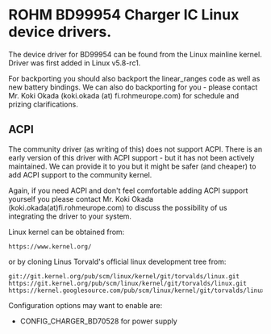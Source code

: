 # ROHM BD99954 Charger IC Linux device drivers.

The device driver for BD99954 can be found from the Linux mainline kernel.
Driver was first added in Linux v5.8-rc1.

For backporting you should also backport the linear_ranges code as well as
new battery bindings. We can also do backporting for you - please contact
Mr. Koki Okada (koki.okada (at) fi.rohmeurope.com) for schedule and prizing
clarifications.

## ACPI
The community driver (as writing of this) does not support ACPI. There is an
early version of this driver with ACPI support - but it has not been
actively maintained. We can provide it to you but it might be safer
(and cheaper) to add ACPI support to the community kernel.

Again, if you need ACPI and don't feel comfortable adding ACPI support yourself
you please contact Mr. Koki Okada (koki.okada(at)fi.rohmeurope.com) to discuss
the possibility of us integrating the driver to your system.

Linux kernel can be obtained from:

```
https://www.kernel.org/
```

or by cloning Linus Torvald's official linux development tree from:

```
git://git.kernel.org/pub/scm/linux/kernel/git/torvalds/linux.git
https://git.kernel.org/pub/scm/linux/kernel/git/torvalds/linux.git
https://kernel.googlesource.com/pub/scm/linux/kernel/git/torvalds/linux.git
```

Configuration options may want to enable are:
* CONFIG_CHARGER_BD70528 for power supply

